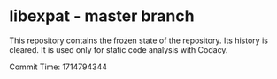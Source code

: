 # libexpat - master branch

This repository contains the frozen state of the repository.
Its history is cleared. It is used only for static code
analysis with Codacy.

Commit Time: 1714794344
